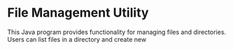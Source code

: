 # File Management Utility

This Java program provides functionality for managing files and directories. Users can list files in a directory and create new
